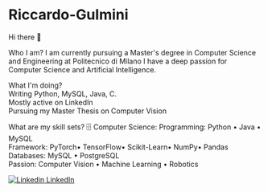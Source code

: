# Riccardo-Gulmini
Hi there 👋  

Who I am?
I am currently pursuing a Master's degree in Computer Science and Engineering at Politecnico di Milano
I have a deep passion for Computer Science and Artificial Intelligence.  

What I'm doing?  
Writing Python, MySQL, Java, C.  
Mostly active on LinkedIn  
Pursuing my Master Thesis on Computer Vision    

What are my skill sets?
🗄️ Computer Science:
Programming: Python • Java • MySQL  
Framework:  PyTorch• TensorFlow• Scikit-Learn• NumPy• Pandas  
Databases: MySQL • PostgreSQL  
Passion: Computer Vision • Machine Learning • Robotics

[![Linkedin](https://i.stack.imgur.com/gVE0j.png) LinkedIn](www.linkedin.com)
&nbsp;
